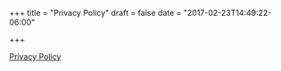 +++
title = "Privacy Policy"
draft = false
date = "2017-02-23T14:49:22-06:00"

+++

<style>
    #iubenda_policy .iub_content{
        padding: 0px;
    }
</style>

<a href="//www.iubenda.com/privacy-policy/8050679" class="iubenda-white no-brand iub-body-embed iubenda-embed"
   title="Privacy Policy">Privacy Policy</a>

<script type="text/javascript">
    (function (w,d) {var loader = function () {var s = d.createElement("script"), tag = d.getElementsByTagName("script")[0]; s.src = "//cdn.iubenda.com/iubenda.js"; tag.parentNode.insertBefore(s,tag);}; if(w.addEventListener){w.addEventListener("load", loader, false);}else if(w.attachEvent){w.attachEvent("onload", loader);}else{w.onload = loader;}})(window, document);
</script>
